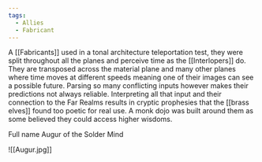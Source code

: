 ```yaml
---
tags:
  - Allies
  - Fabricant
---
```

A [[Fabricants]] used in a tonal architecture teleportation test, they were split throughout all the planes and perceive time as the [[Interlopers]] do. They are transposed across the material plane and many other planes where time moves at different speeds meaning one of their images can see a possible future. Parsing so many conflicting inputs however makes their predictions not always reliable. 
Interpreting all that input and their connection to the Far Realms results in cryptic prophesies that the [[brass elves]] found too poetic for real use. A monk dojo was built around them as some believed they could access higher wisdoms.  

Full name Augur of the Solder Mind



![[Augur.jpg]]
